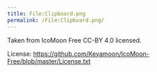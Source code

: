 ```yaml
---
title: File:Clipboard.png
permalink: /File:Clipboard.png/
---
```


Taken from IcoMoon Free CC-BY 4.0 licensed.

License: <https://github.com/Keyamoon/IcoMoon-Free/blob/master/License.txt>